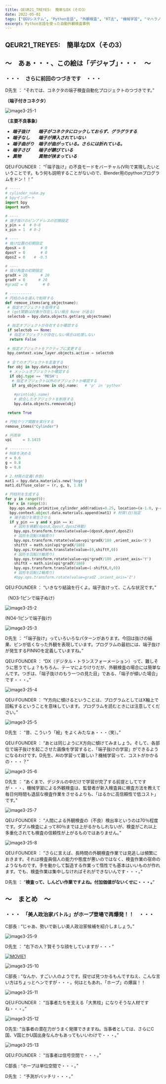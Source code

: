 ```yaml
---
title: QEUR21_TREYE5:　簡単なDX（その3）
date: 2022-05-01
tags: ["QEUシステム", "Python言語", "外観検査", "RT法", "機械学習", "マハラノビス距離", "DX", "Blender"]
excerpt: Python言語を使った自動外観検査事例
---
```


## QEUR21_TREYE5:　簡単なDX（その3）

## ～　あぁ・・・、この絵は「デジャブ」・・・　～

### ・・・　さらに前回のつづきです　・・・

D先生 ： “それでは、コネクタの端子検査自動化プロジェクトのつづきです。”

**（端子付きコネクタ）**

![image3-25-1](/2022-05-01-QEUR21_TREYE5/image3-25-1.jpg)

**（主要不良事象）**

- ***端子抜け　　端子がコネクタにロックしておらず、グラグラする***
- ***端子なし　　端子が挿入されていない***
- ***端子曲がり　端子が曲がっている。さらには折れている。***
- ***端子さび　　端子が錆びている***
- ***異物　　　　異物が挟まっている***

QEU:FOUNDER ： “「端子抜け」の不良モードをバーチャル(VR)で実現したいということです。もう何も説明することがないので、Blender用のpythonプログラムをドン！！”

```python
# -----
# cylinder_nuke.py
# bpyインポート
import bpy
import math

# ----
# 端子抜けのピンアドレスの初期設定
y_pin = 4  # 0-8
x_pin = 1  # 0-2

# ----
# 抜け位置の初期設定
dposX = 0       # 0
dposY = 0       # 0
dposZ = 0    # -0.5

# ----
# 抜け角度の初期設定
gradX = 20      # 20
gradY = 0      # 20
#gradZ = 0       # 0

# ----------
# 円柱のみを選んで削除する
def remove_items(arg_objectname):
 # 指定オブジェクトを取得する
 # (get関数は対象が存在しない場合 None が返る)
 selectob = bpy.data.objects.get(arg_objectname)

 # 指定オブジェクトが存在するか確認する
 if selectob == None:
  # 指定オブジェクトが存在しない場合は処理しない
  return False
 
 # 指定オブジェクトをアクティブに変更する
 bpy.context.view_layer.objects.active = selectob
 
 # 全てのオブジェクトを走査する
 for obj in bpy.data.objects:
  # メッシュオブジェクトか確認する
  if obj.type == 'MESH':
   # 指定オブジェクト以外のオブジェクトか確認する
   if arg_objectname in obj.name:   # 'p' in 'python'
   
    #print(obj.name)
    # 統合したオブジェクトを削除する
    bpy.data.objects.remove(obj)

 return True

# 円柱クリア関数を実行する
remove_items("Cylinder")

# 円周率
vpi     = 3.1415

# ----------
# RGBを決める
r = 0.6
g = 0.8
b = 0.8

# 2.材質の定義(赤色)
mat1 = bpy.data.materials.new('hoge')
mat1.diffuse_color = (r, g, b, 1.0)

# 円柱列を生成する
for y in range(9):
 for x in range(3):
  bpy.ops.mesh.primitive_cylinder_add(radius=0.25, location=(x-1.0, y-4.0, 0))
  bpy.context.object.data.materials.append(mat1) # 材質(白)指定
  # 端子抜けを発生させる
  if y_pin == y and x_pin == x:
    # 図形を移動(dposX,dposY,dposZ移動)
    bpy.ops.transform.translate(value=(dposX,dposY,dposZ))    
    # 図形を回転(X軸周り)
    bpy.ops.transform.rotate(value=vpi*gradX/180 ,orient_axis='X')
    shiftY = math.sin(vpi*gradX/180)
    bpy.ops.transform.translate(value=(0,shiftY,0))   
    # 図形を回転(Y軸周り)
    bpy.ops.transform.rotate(value=vpi*gradY/180 ,orient_axis='Y')
    shiftX = math.sin(vpi*gradY/180)
    bpy.ops.transform.translate(value=(-shiftX,0,0))   
    # 図形を回転(Z軸周り)
    #bpy.ops.transform.rotate(value=gradZ ,orient_axis='Z')

```

QEU:FOUNDER ： “いきなり結論を行くよ。端子抜けって、こんな状況です。”

（NO3-1ピンで端子ぬけ）

![image3-25-2](/2022-05-01-QEUR21_TREYE5/image3-25-2.jpg)

(NO4-1ピンで端子抜け)

![image3-25-3](/2022-05-01-QEUR21_TREYE5/image3-25-3.jpg)

D先生 ： “「端子抜け」っていろいろなパターンがあります。今回は抜けの結果、ピンが低くなった外観を表現しています。プログラムの最初には、端子抜けが発生するPINNOを定義していますね。”

QEU:FOUNDER ： “DX（デジタル・トランスフォーメーション）って、難しそうに思うでしょ？もちろん、テーマによりけりだが、外観検査の場合には簡単なんです。つぎは、「端子抜けのもう一つの見た目」である、「端子が傾いた場合」です・・・。”

![image3-25-4](/2022-05-01-QEUR21_TREYE5/image3-25-4.jpg)

QEU:FOUNDER ： “Y方向に傾けるということは、プログラムとしてはX軸上で回転するということを意味しています。プログラムを読むときには注意してください。”

![image3-25-5](/2022-05-01-QEUR21_TREYE5/image3-25-5.jpg)

D先生 ： “昔、こういう「絵」をよくみたなぁ・・・（笑）。”

QEU:FOUNDER ： “あとは同じようにX方向に傾けてみましょう。そして、各部位で端子抜けを起こさせた画像を学習すると、「端子抜けの学習」ができるようになるわけです。D先生、AIの学習って難しい？機械学習って、コストがかかるの・・・？”

![image3-25-6](/2022-05-01-QEUR21_TREYE5/image3-25-6.jpg)

D先生 ： “あくまで、デジタルの中だけで学習が完了する前提としてですが・・・、機械学習による外観検査は、監督者が新入検査員に検査方法を教えて毎日何時間も退屈な検査作業をさせるよりも、「はるかに高信頼性で低コスト」です。”

![image3-25-7](/2022-05-01-QEUR21_TREYE5/image3-25-7.jpg)

QEU:FOUNDER ： “人間による外観検査の（不良）検出率というのは70％程度です。ダブル検査によって80％までは上がるかもしれないが、検査がこれ以上多重化されても検査の信頼性が上がるものではありません。”

![image3-25-8](/2022-05-01-QEUR21_TREYE5/image3-25-8.jpg)

QEU:FOUNDER ： “さらに言えば、長時間の外観検査作業では見逃しは頻繁におきます。それは検査員個人の能力や態度が悪いのではなく、検査作業の宿命のようなものです。手を動かして製造する作業って惰性でも基本はいいものが作れます。でも、検査作業は集中しなければそれができないんです・・・。”

D先生 ： “**検査って、しんどい作業ですよね。付加価値がないくせに・・・。**”

## ～　まとめ　～

### ・・・　「美人政治家バトル」がホープ登場で再爆発！！　・・・

C部長 : “じゃあ、勢いで新しい美人政治家候補を紹介しましょう。”

![image3-25-9](/2022-05-01-QEUR21_TREYE5/image3-25-9.jpg)

D先生 ： “右下の人？賢そうな顔をしていますが・・・”

[![MOVIE1](http://img.youtube.com/vi/lQDkob98Wv8/0.jpg)](http://www.youtube.com/watch?v=lQDkob98Wv8 "【会見】山本太郎代表・西みゆか 次期参院選 埼玉県選挙区 公認候補予定者（2022年4月18日・埼玉県庁）")

![image3-25-10](/2022-05-01-QEUR21_TREYE5/image3-25-10.jpg)

C部長 : “なんか、すごい人のようです。探せば見つかるもんですねえ、こんな言い方はちょっとヘンですが・・・。何はともあれ、「ホープ」の爆誕！！

![image3-25-11](/2022-05-01-QEUR21_TREYE5/image3-25-11.jpg)

QEU:FOUNDER ： “当事者たちを支える「大黒柱」になりそうな人材ですね・・・。”

![image3-25-12](/2022-05-01-QEUR21_TREYE5/image3-25-12.jpg)

D先生: “当事者の潜在力がうまく発揮できますね。当事者としては、さらにC国、V国とかU国出身なんかもあってもいいわけで・・・。”

![image3-25-13](/2022-05-01-QEUR21_TREYE5/image3-25-13.jpg)

QEU:FOUNDER ： “当事者は信号空間で・・・。”

C部長 : “ホープは単位空間で・・・。”

D先生 ： “予測がバッチリ・・・。”
